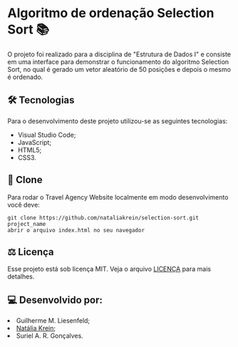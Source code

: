 # Algoritmo de ordenação Selection Sort 📚 

O projeto foi realizado para a disciplina de "Estrutura de Dados I" e consiste em uma interface para demonstrar o funcionamento do algoritmo Selection Sort, no qual é gerado um vetor aleatório de 50 posições e depois o mesmo é ordenado.

## 🛠 Tecnologias
Para o desenvolvimento deste projeto utilizou-se as seguintes tecnologias:
<ul>
  <li>Visual Studio Code;</li>
  <li>JavaScript;</li>
  <li>HTML5;</li>
  <li>CSS3.</li>
</ul>

## 💾 Clone
Para rodar o Travel Agency Website localmente em modo desenvolvimento você deve:
```
git clone https://github.com/nataliakrein/selection-sort.git project_name
abrir o arquivo index.html no seu navegador
```

## ⚖ Licença
Esse projeto está sob licença MIT. Veja o arquivo <a href="https://github.com/nataliakrein/selection-sort/blob/main/LICENSE">LICENÇA</a> para mais detalhes.

## 💻 Desenvolvido por:
  <li>Guilherme M. Liesenfeld;</li>
  <li><a href="https://github.com/nataliakrein/">Natália Krein</a>;</li>
  <li>Suriel A. R. Gonçalves.</li>
